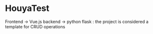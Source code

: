 # HouyaTest
Frontend -> Vue.js 
backend -> python flask : 
the project is considered a template for CRUD operations
